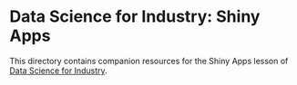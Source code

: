 # Data Science for Industry: Shiny Apps

This directory contains companion resources for the Shiny Apps lesson of [Data Science for Industry](https://github.com/iandurbach/datasci-fi).
